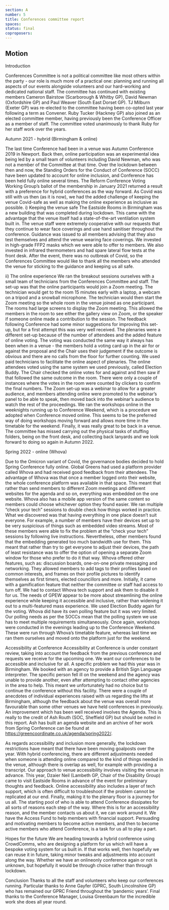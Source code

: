 ```yaml
---
section: A
number: 5
title: Conferences committee report
spaces:
status: final
coproposers:
---
```

## Motion
Introduction

Conferences Committee is not a political committee like most others within the party - our role is much more of a practical one: planning and running all aspects of our events alongside volunteers and our hard-working and dedicated national staff. The committee has continued with existing members Cameron Bairstow (Scarborough & Whitby GP), David Newman (Oxfordshire GP) and Paul Weaver (South East Dorset GP). TJ Milburn (Exeter GP) was re-elected to the committee having been co-opted last year following a term as Convener. Ruby Tucker (Hackney GP) also joined as an elected committee member, having previously been the Conference Officer as a member of staff. The committee voted unanimously to thank Ruby for her staff work over the years.

Autumn 2021 - hybrid (Birmingham &
online)

The last time Conference had been in a venue was Autumn Conference 2019 in Newport. Back then, online participation was an experimental idea being led by a small team of volunteers including David Newman, who was not a member of the Committee at that time. Over the lockdown between then and now, the Standing Orders for the Conduct of Conference (SOCC) have been updated to account for online inclusion, and Conference has been held fully online several times. The Reform Conference Voting Working Group’s ballot of the membership in January 2021 returned a result with a preference for hybrid conferences as the way forward. As Covid was still with us then (as it is now), we had the added challenge of keeping the venue Covid-safe as well as making the online experience as inclusive as possible.
i) Keeping the venue safe
The Eastside Rooms in Birmingham was a new building that was completed during lockdown. This came with the advantage that the venue itself had a state-of-the-art ventilation system built in. The venue staff were extremely cooperative with our requests that they continue to wear face coverings and use hand sanitiser throughout the conference. Guidance was issued to all members advising that they also test themselves and attend the venue wearing face coverings. We invested in high-grade FFP2 masks which we were able to offer to members. We also invested in infrared thermometers and had spare lateral flow tests at the front desk.
After the event, there was no outbreak of Covid, so the Conferences Committee would like to thank all the members who attended the venue for sticking to the guidance and keeping us all safe.

ii) The online experience
We ran the breakout sessions ourselves with a small team of technicians from the Conferences Committee and staff. The set-up was that the online participants would join a Zoom meeting. The technician would get to the room 15 minutes early with a laptop, a webcam on a tripod and a snowball microphone. The technician would then start the Zoom meeting so the whole room in the venue joined as one participant. The rooms had large screens to display the Zoom meeting. This allowed the members in the room to see either the gallery view on Zoom, or the speaker if someone online made a contribution to the session. The feedback following Conference had some minor suggestions for improving this set-up, but for a first attempt this was very well received.
The plenaries were a different set-up because of the number of attendees and the added feature of online voting. The voting was conducted the same way it always has been when in a venue - the members hold a voting card up in the air for or against the proposal and the Chair uses their judgement if the outcome is obvious and there are no calls from the floor for further counting. We used paid technicians to facilitate the online aspect of plenaries. The online attendees voted using the same system we used previously, called Election Buddy. The Chair checked the online votes for and against and then saw if that followed the same outcome in the room. There were only a couple of instances where the votes in the room were counted by clickers to confirm the final numbers. The Zoom set-up was a webinar to allow for a greater audience, and members attending online were promoted to the webinar’s panel to be able to speak, then moved back into the webinar’s audience to watch the rest of the proceedings.
We ran the workshops online in the weeknights running up to Conference Weekend, which is a procedure we adopted when Conference moved online. This seems to be the preferred way of doing workshops moving forward and allows more time in the timetable for the weekend.
Finally, it was really great to be back in a venue. The committee has missed carrying out the physical tasks of stuffing folders, being on the front desk, and collecting back lanyards and we look forward to doing so again in Autumn 2022.

Spring 2022 - online (Whova)

Due to the Omicron variant of Covid, the governance bodies decided to hold Spring Conference fully online. Global Greens had used a platform provider called Whova and had received good feedback from their attendees. The advantage of Whova was that once a member logged onto their website, the whole conference platform was available in that space. This meant that rather than send members to different Zoom meetings and different websites for the agenda and so on, everything was embedded on the one website. Whova also has a mobile app version of the same content so members could choose whichever option they found easier.
We ran multiple “check your tech” sessions to double check how things worked in practice. What we discovered was that having everything in one place doesn’t suit everyone. For example, a number of members have their devices set up to be very suspicious of things such as embedded video streams. Most of these members were able to fix the problem at the “check your tech” sessions by following live instructions. Nevertheless, other members found that the embedding generated too much bandwidth use for them. This meant that rather than try to get everyone to adjust their devices, the path of least resistance was to offer the option of opening a separate Zoom window for those who prefer to do it that way.
Whova offered other features, such as: discussion boards, one-on-one private messaging and networking. They allowed members to add tags to their profiles based on common interests, and frames on their profile pictures to identify themselves as first timers, elected councillors and more. Initially, it came with a gamification feature that neither the committee or staff had access to turn off. We had to contact Whova tech support and ask them to disable it for us. The needs of GPEW appear to be more about streamlining the online experience while keeping it accessible and inclusive, rather than widening it out to a multi-featured mass experience.
We used Election Buddy again for the voting. Whova did have its own polling feature but it was very limited. Our polling needs as per the SOCCs mean that the polling system we use has to meet multiple requirements simultaneously.
Once again, workshops were conducted in the evenings leading up to the Conference Weekend. These were run through Whova’s timetable feature, whereas last time we ran them ourselves and moved onto the platform just for the weekend.

Accessibility at Conference
Accessibility at Conference is under constant review, taking into account the feedback from the previous conference and requests we receive for the upcoming one. We want our conferences to be accessible and inclusive for all. A specific problem we had this year was in Birmingham. We booked with an agency to provide a British Sign Language interpreter. The specific person fell ill on the weekend and the agency was unable to provide another, even after attempting to contact other agencies in the area to help. This meant we unfortunately had no choice but to continue the conference without this facility. There were a couple of anecdotes of individual experiences raised with us regarding the lifts at Birmingham, although the feedback about the venue was overall more favourable than some other venues we have held conferences in previously. An improvement which has been well received involves the Agenda. This is really to the credit of Ash Routh (SOC, Sheffield GP) but should be noted in this report. Ash has built an agenda website and an archive of her work from Spring Conference can be found at https://greencoordinate.co.uk/agenda/spring2022/.

As regards accessibility and inclusion more generally, the lockdown restrictions have meant that there have been moving goalposts over the year. With hybrid conferencing, there are different adjustments needed when someone is attending online compared to the kind of things needed in the venue, although there is overlap as well, for example with providing a transcript. Our approach to venue accessibility involves visiting the venue in advance. This year, Dzaier Neil (Lambeth GP, Chair of the Disability Group) came to visit Eastside Rooms in advance of the event for preliminary thoughts and feedback. Online accessibility also includes a layer of tech support, which is often difficult to troubleshoot if the problem cannot be replicated at our end. Finally, making it to the plenary floor is a journey for us all. The starting pool of who is able to attend Conference dissipates for all sorts of reasons each step of the way. Where this is for an accessibility reason, and the member contacts us about it, we can work around it. We have the Access Fund to help members with financial support. Persuading and motivating members to become active members, and then to become active members who attend Conference, is a task for us all to play a part.

Hopes for the future
We are heading towards a hybrid conference using CrowdComms, who are designing a platform for us which will have a bespoke voting system for us built in. If that works well, then hopefully we can reuse it in future, taking minor tweaks and adjustments into account along the way. Whether we have an onlineonly conference again or not is unknown, but hopefully it would be through choice rather than through lockdown.

Conclusion
Thanks to all the staff and volunteers who keep our conferences running. Particular thanks to Anne Gayfer (GPRC, South Lincolnshire GP) who has remained our GPRC Friend throughout the ‘pandemic years’. Final thanks to the Conference Manager, Louisa Greenbaum for the incredible work she does all year round.
